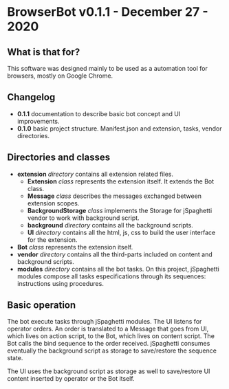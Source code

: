 # BrowserBot v0.1.1 - December 27 - 2020

## What is that for?

This software was designed mainly to be used as a automation tool for browsers, mostly on Google Chrome.

## Changelog

- **0.1.1** documentation to describe basic bot concept and UI improvements.
- **0.1.0** basic project structure. Manifest.json and extension, tasks, vendor directories.

## Directories and classes

- **extension** _directory_ contains all extension related files.
	* **Extension** _class_ represents the extension itself. It extends the Bot class.
	* **Message** _class_ describes the messages exchanged between extension scopes.
	* **BackgroundStorage** _class_ implements the Storage for jSpaghetti vendor to work with background script.
	* **background** _directory_ contains all the background scripts.
	* **UI** _directory_ contains all the html, js, css to build the user interface for the extension.
- **Bot** _class_ represents the extension itself.
- **vendor** _directory_ contains all the third-parts included on content and background scripts.
- **modules** _directory_ contains all the bot tasks. On this project, jSpaghetti modules compose all tasks especifications through its sequences: instructions using procedures.

## Basic operation

The bot execute tasks through jSpaghetti modules. The UI listens for operator orders. An order is translated to a Message that goes from UI, which lives on action script, to the Bot, which lives on content script. The Bot calls the bind sequence to the order received. jSpaghetti consumes eventually the background script as storage to save/restore the sequence state.

The UI uses the background script as storage as well to save/restore UI content inserted by operator or the Bot itself.

